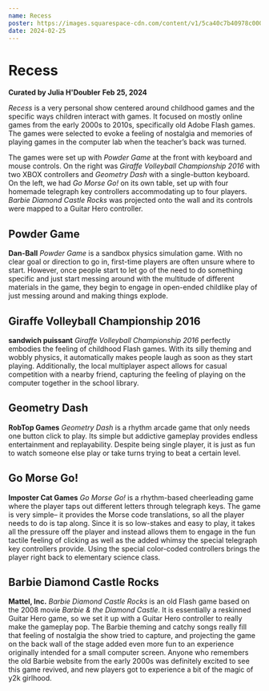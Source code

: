 ```yaml
---
name: Recess
poster: https://images.squarespace-cdn.com/content/v1/5ca40c7b40978c0001458f5d/57d39e80-4d98-4f56-8d40-0ef2494540ed/IMG_5752.png?format=2500w
date: 2024-02-25
---
```


# Recess
**Curated by Julia H'Doubler**
**Feb 25, 2024**

*Recess* is a very personal show centered around childhood games and the specific ways children interact with games. It focused on mostly online games from the early 2000s to 2010s, specifically old Adobe Flash games. The games were selected to evoke a feeling of nostalgia and memories of playing games in the computer lab when the teacher’s back was turned.

The games were set up with *Powder Game* at the front with keyboard and mouse controls. On the right was *Giraffe Volleyball Championship 2016* with two XBOX controllers and *Geometry Dash* with a single-button keyboard. On the left, we had *Go Morse Go!* on its own table, set up with four homemade telegraph key controllers accommodating up to four players. *Barbie Diamond Castle Rocks* was projected onto the wall and its controls were mapped to a Guitar Hero controller.

## Powder Game
**Dan-Ball**
*Powder Game* is a sandbox physics simulation game. With no clear goal or direction to go in, first-time players are often unsure where to start. However, once people start to let go of the need to do something specific and just start messing around with the multitude of different materials in the game, they begin to engage in open-ended childlike play of just messing around and making things explode.

## Giraffe Volleyball Championship 2016 
**sandwich puissant**
*Giraffe Volleyball Championship 2016* perfectly embodies the feeling of childhood Flash games. With its silly theming and wobbly physics, it automatically makes people laugh as soon as they start playing. Additionally, the local multiplayer aspect allows for casual competition with a nearby friend, capturing the feeling of playing on the computer together in the school library.

## Geometry Dash
**RobTop Games**
*Geometry Dash* is a rhythm arcade game that only needs one button click to play. Its simple but addictive gameplay provides endless entertainment and replayability. Despite being single player, it is just as fun to watch someone else play or take turns trying to beat a certain level.

## Go Morse Go! 
**Imposter Cat Games**
*Go Morse Go!* is a rhythm-based cheerleading game where the player taps out different letters through telegraph keys. The game is very simple– it provides the Morse code translations, so all the player needs to do is tap along. Since it is so low-stakes and easy to play, it takes all the pressure off the player and instead allows them to engage in the fun tactile feeling of clicking as well as the added whimsy the special telegraph key controllers provide. Using the special color-coded controllers brings the player right back to elementary science class.

## Barbie Diamond Castle Rocks
**Mattel, Inc.**
*Barbie Diamond Castle Rocks* is an old Flash game based on the 2008 movie *Barbie & the Diamond Castle*. It is essentially a reskinned Guitar Hero game, so we set it up with a Guitar Hero controller to really make the gameplay pop. The Barbie theming and catchy songs really fill that feeling of nostalgia the show tried to capture, and projecting the game on the back wall of the stage added even more fun to an experience originally intended for a small computer screen. Anyone who remembers the old Barbie website from the early 2000s was definitely excited to see this game revived, and new players got to experience a bit of the magic of y2k girlhood.